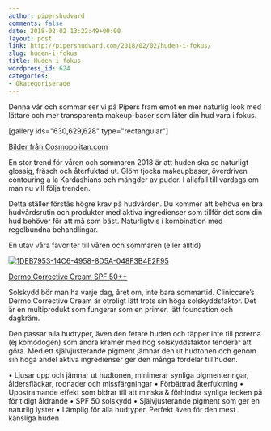 ```yaml
---
author: pipershudvard
comments: false
date: 2018-02-02 13:22:49+00:00
layout: post
link: http://pipershudvard.com/2018/02/02/huden-i-fokus/
slug: huden-i-fokus
title: Huden i fokus
wordpress_id: 624
categories:
- Okategoriserade
---
```


Denna vår och sommar ser vi på Pipers fram emot en mer naturlig look med lättare och mer transparenta makeup-baser som låter din hud vara i fokus.

[gallery ids="630,629,628" type="rectangular"]

[Bilder från Cosmopolitan.com](http://www.cosmopolitan.com/uk/beauty-hair/beauty-trends/g12451844/spring-summer-2018-hair-makeup-trends/)

En stor trend för våren och sommaren 2018 är att huden ska se naturligt glossig, fräsch och återfuktad ut. Glöm tjocka makeupbaser, överdriven contouring a la Kardashians och mängder av puder. I allafall till vardags om man nu vill följa trenden.

Detta ställer förstås högre krav på hudvården. Du kommer att behöva en bra hudvårdsrutin och produkter med aktiva ingredienser som tillför det som din hud behöver för att må som bäst. Naturligtvis i kombination med regelbundna behandlingar.




En utav våra favoriter till våren och sommaren (eller alltid)


[![1DEB7953-14C6-4958-8D5A-048F3B4E2F95](https://pipershudvard.files.wordpress.com/2018/02/1deb7953-14c6-4958-8d5a-048f3b4e2f95.jpeg?w=424)](https://skincity.se/sv/oilless-oil)


[Dermo Corrective Cream SPF 50++](http://mimass.se/produkt/premium-dermo-corrective-cream-spf-50-medium-30-ml/)


Solskydd bör man ha varje dag, året om, inte bara sommartid. Cliniccare’s Dermo Corrective Cream är otroligt lätt trots sin höga solskyddsfaktor. Det är en multiprodukt som fungerar som en primer, lätt foundation och dagkräm.

Den passar alla hudtyper, även den fetare huden och täpper inte till porerna (ej komodogen) som andra krämer med hög solskyddsfaktor tenderar att göra. Med ett självjusterande pigment jämnar den ut hudtonen och genom sin höga andel aktiva ingredienser ger den många fördelar till huden.

• Ljusar upp och jämnar ut hudtonen, minimerar synliga pigmenteringar, åldersfläckar, rodnader och missfärgningar
• Förbättrad återfuktning
• Uppstramande effekt som bidrar till att minska & förhindra synliga tecken på för tidigt åldrande
• SPF 50 solskydd
• Självjusterande pigment som ger en naturlig lyster
• Lämplig för alla hudtyper. Perfekt även för den mest känsliga huden
